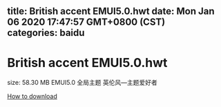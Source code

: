 
title: British accent EMUI5.0.hwt
date: Mon Jan 06 2020 17:47:57 GMT+0800 (CST)    
categories: baidu
---

# British accent EMUI5.0.hwt
size: 58.30 MB
 EMUI5.0 全局主题 英伦风—主题爱好者
 

[How to download](https://bpcam.bemobtrk.com/go/2ceec3aa-1ca2-46d6-b9ff-aaa5c184517c?jno=2247)